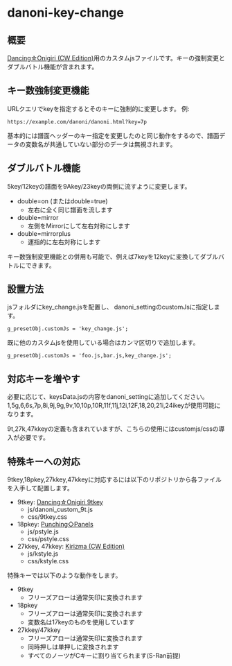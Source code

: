 # danoni-key-change
## 概要
[Dancing☆Onigiri (CW Edition)](https://github.com/cwtickle/danoniplus)用のカスタムjsファイルです。キーの強制変更とダブルバトル機能が含まれます。

## キー数強制変更機能
URLクエリでkeyを指定するとそのキーに強制的に変更します。
例:
```
https://example.com/danoni/danoni.html?key=7p
```
基本的には譜面ヘッダーのキー指定を変更したのと同じ動作をするので、譜面データの変数名が共通していない部分のデータは無視されます。

## ダブルバトル機能
5key/12keyの譜面を9Akey/23keyの両側に流すように変更します。
- double=on (またはdouble=true)
  - 左右に全く同じ譜面を流します
- double=mirror
  - 左側をMirrorにして左右対称にします
- double=mirrorplus
  - 運指的に左右対称にします

キー数強制変更機能との併用も可能で、例えば7keyを12keyに変換してダブルバトルにできます。


## 設置方法
jsフォルダにkey_change.jsを配置し、
danoni_settingのcustomJsに指定します。
```
g_presetObj.customJs = 'key_change.js';
```
既に他のカスタムjsを使用している場合はカンマ区切りで追加します。
```
g_presetObj.customJs = 'foo.js,bar.js,key_change.js';
```

## 対応キーを増やす
必要に応じて、keysData.jsの内容をdanoni_settingに追加してください。1,5g,6,6s,7p,8i,9j,9g,9v,10,10p,10R,11f,11j,12i,12F,18,20,21i,24ikeyが使用可能になります。

9t,27k,47kkeyの定義も含まれていますが、こちらの使用にはcustomjs/cssの導入が必要です。

## 特殊キーへの対応
9tkey,18pkey,27kkey,47kkeyに対応するには以下のリポジトリから各ファイルを入手して配置します。
- 9tkey: [Dancing☆Onigiri 9tkey](https://github.com/suzme/danoni-9t)
  - js/danoni_custom_9t.js
  - css/9tkey.css
- 18pkey: [Punching◇Panels](https://github.com/cwtickle/punching-panels)
  - js/pstyle.js
  - css/pstyle.css
- 27kkey, 47kkey: [Kirizma (CW Edition)](https://github.com/cwtickle/kirizma-cw)
  - js/kstyle.js
  - css/kstyle.css

特殊キーでは以下のような動作をします。
- 9tkey
  - フリーズアローは通常矢印に変換されます
- 18pkey
  - フリーズアローは通常矢印に変換されます
  - 変数名は17keyのものを使用しています
- 27kkey/47kkey
  - フリーズアローは通常矢印に変換されます
  - 同時押しは単押しに変換されます
  - すべてのノーツがCキーに割り当てられます(S-Ran前提)

